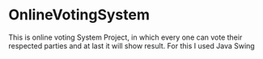 # OnlineVotingSystem
This is online voting System Project, in which every one can vote their respected parties and at last it will show result. For this I used Java Swing
